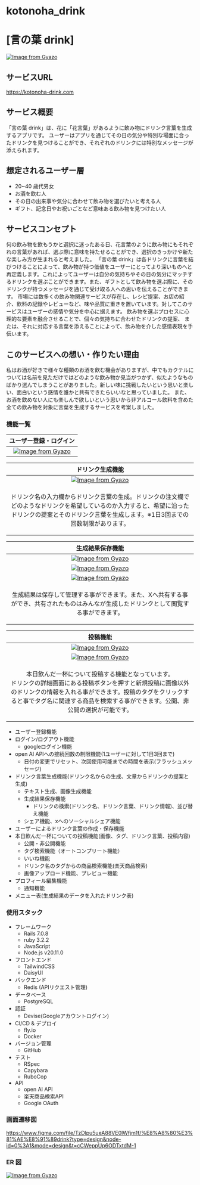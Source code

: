 # kotonoha_drink

# [言の葉 drink]

[![Image from Gyazo](https://i.gyazo.com/dfec56765fae1795fc3133b0e78ce8cc.png)](https://gyazo.com/dfec56765fae1795fc3133b0e78ce8cc)

## サービスURL
https://kotonoha-drink.com


## サービス概要

「言の葉 drink」は、花に「花言葉」があるように飲み物にドリンク言葉を生成するアプリです。
ユーザーはアプリを通じてその日の気分や特別な場面に合ったドリンクを見つけることができ、それぞれのドリンクには特別なメッセージが添えられます。

## 想定されるユーザー層

- 20~40 歳代男女
- お酒を飲む人
- その日の出来事や気分に合わせて飲み物を選びたいと考える人
- ギフト、記念日やお祝いごとなど意味ある飲み物を見つけたい人

## サービスコンセプト

何の飲み物を飲もうかと選択に迷ったある日、花言葉のように飲み物にもそれぞれの言葉があれば、選ぶ際に意味を持たせることができ、選択のきっかけや新たな楽しみ方が生まれると考えました。
「言の葉 drink」は各ドリンクに言葉を結びつけることによって、飲み物が持つ価値をユーザーにとってより深いものへと再定義します。これによってユーザーは自分の気持ちやその日の気分にマッチするドリンクを選ぶことができます。また、ギフトとして飲み物を選ぶ際に、そのドリンクが持つメッセージを通じて受け取る人への思いを伝えることができます。
市場には数多くの飲み物関連サービスが存在し、レシピ提案、お店の紹介、飲料の記録やレビューなど、味や品質に重きを置いています。対してこのサービスはユーザーの感情や気分を中心に据えます。
飲み物を選ぶプロセスに心理的な要素を融合させることで、個々の気持ちに合わせたドリンクの提案、
または、それに対応する言葉を添えることによって、飲み物を介した感情表現を手伝います。

## このサービスへの想い・作りたい理由

私はお酒が好きで様々な種類のお酒を飲む機会がありますが、中でもカクテルについては名前を見ただけではどのような飲み物か見当がつかず、似たようなものばかり選んでしまうことがありました。新しい味に挑戦したいという思いと楽しい、面白いという感情を誰かと共有できたらいいなと思っていました。
また、お酒を飲めない人にも楽しんで欲しいという思いから非アルコール飲料を含めた全ての飲み物を対象に言葉を生成するサービスを考案しました。


### 機能一覧

| ユーザー登録・ログイン |
| :---: |
| [![Image from Gyazo](https://i.gyazo.com/0e604d2559ee46a77ed3f0a7541a3103.gif)](https://gyazo.com/0e604d2559ee46a77ed3f0a7541a3103) |

| ドリンク生成機能 |
| :---: |
| [![Image from Gyazo](https://i.gyazo.com/8e9ab3b580d5ee71051c9ccb314fe9f4.gif)](https://gyazo.com/8e9ab3b580d5ee71051c9ccb314fe9f4) |
| <p>ドリンク名の入力欄からドリンク言葉の生成。ドリンクの注文欄でどのようなドリンクを希望しているのか入力すると、希望に沿ったドリンクの提案とそのドリンク言葉を生成します。※1日3回までの回数制限があります。</p> |

| 生成結果保存機能 |
| :---: |
| [![Image from Gyazo](https://i.gyazo.com/b396b5d56a6e51652481b2bd3658f890.gif)](https://gyazo.com/b396b5d56a6e51652481b2bd3658f890) |
| [![Image from Gyazo](https://i.gyazo.com/308880cd6515216ea848f2071ec0988e.gif)](https://gyazo.com/308880cd6515216ea848f2071ec0988e) |
| [![Image from Gyazo](https://i.gyazo.com/a9105c5debaec621a2fe65508a02a244.gif)](https://gyazo.com/a9105c5debaec621a2fe65508a02a244) |
| <p>生成結果は保存して管理する事ができます。また、Xへ共有する事ができ、共有されたものはみんなが生成したドリンクとして閲覧する事ができます。</p> |

| 投稿機能 |
| :---: |
| [![Image from Gyazo](https://i.gyazo.com/7a6065212487c6a81f1649676a34495c.gif)](https://gyazo.com/7a6065212487c6a81f1649676a34495c) |
| [![Image from Gyazo](https://i.gyazo.com/2749edce6680f6d46aaae3cf39121366.gif)](https://gyazo.com/2749edce6680f6d46aaae3cf39121366) |
| <p>本日飲んだ一杯について投稿する機能となっています。</br>ドリンクの詳細画面にある投稿ボタンを押すと新規投稿に画像以外のドリンクの情報を入れる事ができます。投稿のタグをクリックすると事でタグ名に関連する商品を検索する事ができます。公開、非公開の選択が可能です。</p>|

- ユーザー登録機能
- ログイン/ログアウト機能
  - googleログイン機能
- open AI APIへの接続回数の制限機能(1ユーザーに対して1日3回まで)
  - 日付の変更でリセット、次回使用可能までの時間を表示(フラッシュメッセージ)
- ドリンク言葉生成機能(ドリンク名からの生成、文章からドリンクの提案と生成)
  - テキスト生成、画像生成機能
  - 生成結果保存機能
    - ドリンクの検索(ドリンク名、ドリンク言葉、ドリンク情報)、並び替え機能
  - シェア機能、xへのソーシャルシェア機能
- ユーザーによるドリンク言葉の作成・保存機能
- 本日飲んだ一杯についての投稿機能(画像、タグ、ドリンク言葉、投稿内容)
  - 公開・非公開機能
  - タグ検索機能（オートコンプリート機能）
  - いいね機能
  - ドリンク名のタグからの商品検索機能(楽天商品検索)
  - 画像アップロード機能、プレビュー機能
- プロフィール編集機能
  - 通知機能
- メニュー表(生成結果のデータを入れたドリンク表)

### 使用スタック
- フレームワーク
  - Rails 7.0.8
  - ruby 3.2.2
  - JavaScript
  - Node.js v20.11.0
- フロントエンド
  - TailwindCSS
  - DaisyUI
- バックエンド
  - Redis (APIリクエスト管理)
- データベース
  - PostgreSQL
- 認証
  - Devise(Googleアカウントログイン)
- CI/CD & デプロイ
  - fly.io
  - Docker
- バージョン管理
  - GitHub
- テスト
  - RSpec
  - Capybara
  - RuboCop
- API 
  - open AI API
  - 楽天商品検索API
  - Google OAuth

### 画面遷移図

https://www.figma.com/file/TzDlpu5ueA88VE0lWfjm1f/%E8%A8%80%E3%81%AE%E8%91%89drink?type=design&node-id=0%3A1&mode=design&t=cCWeppUp6ODTxtdM-1

### ER 図

[![Image from Gyazo](https://i.gyazo.com/094c4293ea5c2d7286e6960e0fb454ad.png)](https://gyazo.com/094c4293ea5c2d7286e6960e0fb454ad)
